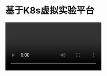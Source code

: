 # 基于K8s虚拟实验平台


![](https://github.com/MeteorsLiu/virtuallabs/raw/refs/heads/main/%E6%BC%94%E7%A4%BA%E8%A7%86%E9%A2%91.mp4)
